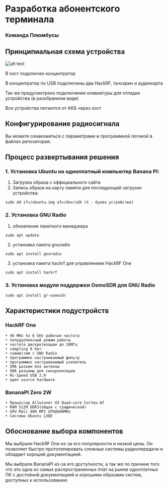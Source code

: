 # Разработка абонентского терминала
### Команда Плюмбусы

## Принципиальная схема устройства

![alt text](image-2.png)

В хост подключен концентратор

В концентратор по USB подключены два HackRF, тачскрин и аудиокарта

Так же предусмотрено подключение клавиатуры для отладки устройства (в разобранном виде)

Все устройства питаются от АКБ через хост

## Конфигурирование радиосигнала
Вы можете ознакомиться с параметрами и программной логикой в файлах репозитория.

## Процесс развертывания решения 
### 1. Установка Ubuntu на одноплатный компьютер Banana PI:

1. Загрузка образа с оффициального сайта
2. Запись образа на карту памяти для последующей загрузки устройства:
```shell
sudo dd if=/ubuntu.img of=/dev/sdX (X - буква устройства)
```
### 2. Установка GNU Radio
1. обновление пакетного менеджера
```shell
sudo apt update
```
2. установка пакета gnuradio
```shell
sudo apt install gnuradio
```
3. установка пакета hackrf для управлением HackRF One 
```shell
sudo apt install hackrf
```

### 3. Установка модуля поддержки OsmoSDR для GNU Radio

```shell
sudo apt install gr-osmosdr
```


## Характеристики подустройств

### HackRF One
    • 40 MHz to 6 GHz рабочая частота
    • полудуплексный режим работы
    • частота дискретизации до 20МГц
    • sampling 8 бит
    • совместим с GNU Radio
    • программно настраиваемый фильтр
    • программно настраиваемый усилитель
    • SMA разъем бля антенны
    • SMA разъемы для синхронизации 
    • Hi-Speed USB 2.0
    • open source hardware
 ### BananaPI Zero 2W
    • Процессор Allwinner H3 Quad-core Cortex-A7 
    • RAM 512M DDR3(общая с графической)
    • GPU Mali 400 MP2 GPU@600MHz
    • Система Ubuntu LXDE


## Обоснование выбора компонентов
Мы выбрали HackRF One из-за его популярности и низкой цены. Он позволяет быстро прототипировать сложные системы радиопередачи и обладает хорошей документацией.

Мы выбрали BananaPI из-за его доступности, а так же по причине того что это одна из самых распространенных плат на рынке одноплатных ПК с достойной документацией и хорошими образами систем, доступных к использованию